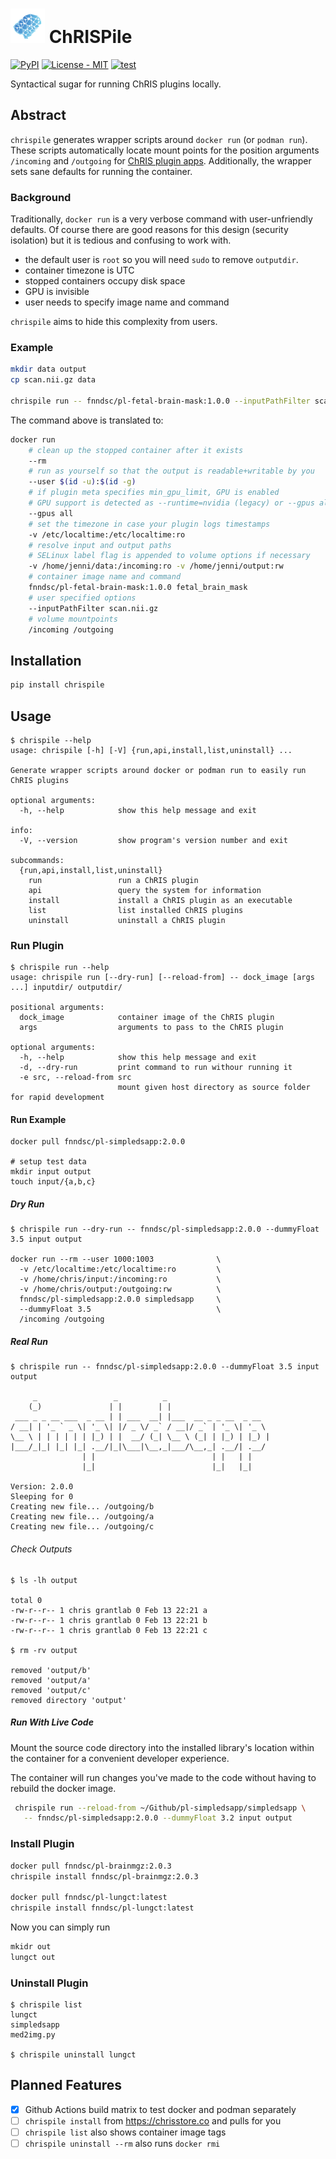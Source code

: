 # ![Logo](https://raw.githubusercontent.com/FNNDSC/chrispile/master/docs/chrispile_logo.png) ChRISPile

[![PyPI](https://img.shields.io/pypi/v/chrispile)](https://pypi.org/project/chrispile/)
[![License - MIT](https://img.shields.io/pypi/l/chrispile)](https://github.com/FNNDSC/chrispile/blob/master/LICENSE)
[![test](https://github.com/FNNDSC/chrispile/workflows/test/badge.svg)](https://github.com/FNNDSC/chrispile/actions)

Syntactical sugar for running ChRIS plugins locally.

## Abstract

`chrispile` generates wrapper scripts around `docker run` (or `podman run`).
These scripts automatically locate mount points for the position arguments
`/incoming` and `/outgoing` for
[ChRIS plugin apps](https://github.com/FNNDSC/cookiecutter-chrisapp/wiki/About-Plugins#plugin-definition).
Additionally, the wrapper sets sane defaults for running the container.

### Background

Traditionally, `docker run` is a very verbose command with user-unfriendly defaults.
Of course there are good reasons for this design (security isolation)
but it is tedious and confusing to work with.

- the default user is `root` so you will need `sudo` to remove `outputdir`.
- container timezone is UTC
- stopped containers occupy disk space
- GPU is invisible
- user needs to specify image name and command

`chrispile` aims to hide this complexity from users.

### Example

```bash
mkdir data output
cp scan.nii.gz data

chrispile run -- fnndsc/pl-fetal-brain-mask:1.0.0 --inputPathFilter scan.nii.gz data output
```

The command above is translated to:

```bash
docker run
    # clean up the stopped container after it exists
    --rm
    # run as yourself so that the output is readable+writable by you
    --user $(id -u):$(id -g)
    # if plugin meta specifies min_gpu_limit, GPU is enabled
    # GPU support is detected as --runtime=nvidia (legacy) or --gpus all (native)
    --gpus all
    # set the timezone in case your plugin logs timestamps
    -v /etc/localtime:/etc/localtime:ro
    # resolve input and output paths
    # SELinux label flag is appended to volume options if necessary
    -v /home/jenni/data:/incoming:ro -v /home/jenni/output:rw
    # container image name and command
    fnndsc/pl-fetal-brain-mask:1.0.0 fetal_brain_mask
    # user specified options
    --inputPathFilter scan.nii.gz
    # volume mountpoints
    /incoming /outgoing
```

## Installation

```bash
pip install chrispile
```

## Usage

```
$ chrispile --help
usage: chrispile [-h] [-V] {run,api,install,list,uninstall} ...

Generate wrapper scripts around docker or podman run to easily run ChRIS plugins

optional arguments:
  -h, --help            show this help message and exit

info:
  -V, --version         show program's version number and exit

subcommands:
  {run,api,install,list,uninstall}
    run                 run a ChRIS plugin
    api                 query the system for information
    install             install a ChRIS plugin as an executable
    list                list installed ChRIS plugins
    uninstall           uninstall a ChRIS plugin
```

### Run Plugin

```
$ chrispile run --help
usage: chrispile run [--dry-run] [--reload-from] -- dock_image [args ...] inputdir/ outputdir/

positional arguments:
  dock_image            container image of the ChRIS plugin
  args                  arguments to pass to the ChRIS plugin

optional arguments:
  -h, --help            show this help message and exit
  -d, --dry-run         print command to run withour running it
  -e src, --reload-from src
                        mount given host directory as source folder for rapid development
```

#### Run Example

```
docker pull fnndsc/pl-simpledsapp:2.0.0

# setup test data
mkdir input output
touch input/{a,b,c}
```

##### Dry Run

```
$ chrispile run --dry-run -- fnndsc/pl-simpledsapp:2.0.0 --dummyFloat 3.5 input output 

docker run --rm --user 1000:1003              \
  -v /etc/localtime:/etc/localtime:ro         \
  -v /home/chris/input:/incoming:ro           \
  -v /home/chris/output:/outgoing:rw          \
  fnndsc/pl-simpledsapp:2.0.0 simpledsapp     \
  --dummyFloat 3.5                            \
  /incoming /outgoing
```

##### Real Run

```
$ chrispile run -- fnndsc/pl-simpledsapp:2.0.0 --dummyFloat 3.5 input output

     _                 _          _                       
    (_)               | |        | |                      
 ___ _ _ __ ___  _ __ | | ___  __| |___  __ _ _ __  _ __  
/ __| | '_ ` _ \| '_ \| |/ _ \/ _` / __|/ _` | '_ \| '_ \ 
\__ \ | | | | | | |_) | |  __/ (_| \__ \ (_| | |_) | |_) |
|___/_|_| |_| |_| .__/|_|\___|\__,_|___/\__,_| .__/| .__/ 
                | |                          | |   | |    
                |_|                          |_|   |_|    

Version: 2.0.0
Sleeping for 0
Creating new file... /outgoing/b
Creating new file... /outgoing/a
Creating new file... /outgoing/c
```

###### Check Outputs

```
$ ls -lh output

total 0
-rw-r--r-- 1 chris grantlab 0 Feb 13 22:21 a
-rw-r--r-- 1 chris grantlab 0 Feb 13 22:21 b
-rw-r--r-- 1 chris grantlab 0 Feb 13 22:21 c

$ rm -rv output

removed 'output/b'
removed 'output/a'
removed 'output/c'
removed directory 'output'
```

##### Run With Live Code

Mount the source code directory into the installed library's location
within the container for a convenient developer experience.

The container will run changes you've made to the code without having
to rebuild the docker image.

```bash
 chrispile run --reload-from ~/Github/pl-simpledsapp/simpledsapp \
   -- fnndsc/pl-simpledsapp:2.0.0 --dummyFloat 3.2 input output
```

### Install Plugin

```bash
docker pull fnndsc/pl-brainmgz:2.0.3
chrispile install fnndsc/pl-brainmgz:2.0.3

docker pull fnndsc/pl-lungct:latest
chrispile install fnndsc/pl-lungct:latest
```

Now you can simply run

```bash
mkidr out
lungct out
```

### Uninstall Plugin

```
$ chrispile list
lungct
simpledsapp
med2img.py

$ chrispile uninstall lungct
```

## Planned Features

- [x] Github Actions build matrix to test docker and podman separately
- [ ] `chrispile install` from https://chrisstore.co and pulls for you
- [ ] `chrispile list` also shows container image tags
- [ ] `chrispile uninstall --rm` also runs `docker rmi`
